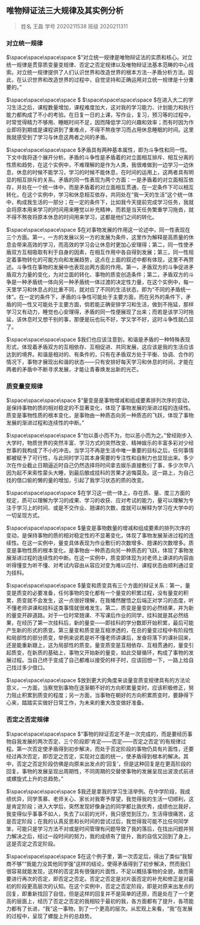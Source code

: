 ## 唯物辩证法三大规律及其实例分析
> 姓名 王磊
> 学号 2020211538
> 班级 2020211311
### 对立统一规律
$\space\space\space\space $“对立统一规律是唯物辩证法的实质和核心。对立统一规律是贯穿质变量变规律、否定之否定规律以及唯物辩证法基本范畴的中心线索。对立统一规律提供了人们认识世界和改造世界的根本方法--矛盾分析方法。因此，在认识世界和改造世界的过程中，自觉坚持和正确运用对立统一规律是十分重要的。”

$\space\space\space\space $
$\space\space\space\space $在进入大二的学习生活之后，课程数量增加，课程难度加大，这对我的学习能力、计划能力和执行能力都构成了不小的考验。在日复一日的上课，写作业，复习，预习等的过程中，时常觉得精力不够用、睡眠时间不足，因而降低学习的兴趣和效率；而有时因为作业即将到期或是课程讲到了重难点，不得不熬夜学习而占用休息睡眠的时间。这里我就感受到了学习与休息这两者之间的矛盾。

$\space\space\space\space $矛盾具有两种基本属性，即为斗争性和同一性。下文中我将逐个展开分析。矛盾的斗争性是矛盾着的对立面相互排斥、相互分离的性质和趋势，在这个实例中，不难理解的是作为人类，我很难做到一边学习一边休息，休息的时候不能学习，学习的时候不能休息，在时间的运用上，这两者具有明显的相互排斥的关系。矛盾的同一性表现为两个方面：一是矛盾着的对立面相互依存，并处在一个统一体中，而是矛盾着的对立面相互贯通，在一定条件下可以相互转化，在这个实例中，学习和休息相互依存，共同处在“我一天的生活”这个统一体中，构成我生活的一部分；在一定的条件下，比如我今天提前完成学习任务，我就会将原本用来学习的时间用来睡觉以补充精神，而若是当天任务繁重学习拖沓，就不得不熬夜将原本休息的时间用来学习，这都是他们之间的转化。

$\space\space\space\space $在对事物发展的作用这一论述中，同一性表现在三个方面。第一，一方的发展以另一方的发展为条件，这里作为解释是高质量的休息会带来高效的学习，而高效的学习会让休息时更加心安理得；第二，同一性使矛盾双方互相吸取有利于自身的因素，在相互作用中各自得到发展；第三，同一性规定着事物转化的可能方向和发展趋势，这点在上面的叙述中都有体现，这里不再赘述。斗争性在事物的发展中也表现出两方面的作用。第一，矛盾双方的斗争促进矛盾双方力量的变化，为对立面的转化、事物的质变创造条件；第二，矛盾双方的斗争是一种矛盾统一体向另一种矛盾统一体过渡的决定性力量，在这个实例中，每一天里学习和休息占的比重不同，就对应了不同的生活状态，即为“不同的矛盾统一体”。在一定的条件下，矛盾的斗争性可能处于主要方面，而在另外的条件下，矛盾的同一性又可能处于主要方面，倘若能正确安排学习和生活，做到不拖延，那样学习又有动力，睡觉也心安理得，矛盾的同一性便展现了出来；而若是该学习时拖延，该休息时又想干别的事，那便是玩也玩不好，学又学不好，这时斗争性就凸显了。

$\space\space\space\space $我们也应该注意到，和谐是矛盾的一种特殊表现形式，体现着矛盾双方的互相依存、互相促进、共同发展，这应该是我的生活应该达到的境界。和谐是相对的、有条件的，只有在矛盾双方处于平衡、协调、合作的情况下，事物才展现出和谐的状态——只有安排好每天学习和休息的时间，才能在两者的矛盾中不断寻求发展，才能让青春焕发出新的光芒。

### 质变量变规律
$\space\space\space\space $“量变是是事物增减和组成要素排列次序的变动，是保持事物的质的相对稳定的不显著变化，体现了事物发展的渐进过程的连续性。质变是事物性质的根本变化，是事物由一种质态向另一种质态的飞跃，体现了事物发展的渐进过程和连续性的中断。”

$\space\space\space\space $“勿以善小而不为，勿以恶小而为之。”曾经刚步入大学时，物质世界的突然丰富、学习方式的突然改变、精神娱乐的丰富多彩对少经世事的我构成了不小的冲击。当学习不再是生活中唯一重要的目标之后，任何事情都被赋予了可行性，与此同时学习其本身需要的专注性和自制力也显现出来。多少次在作业截止日期逼近时自己仍然选择将时间拿去娱乐直接敷衍了事，多少次早八因为起不来索性蒙头大睡，到最后酿成挂科的苦果才追悔莫及。这一路上，为自己找的借口偷的懒的量的增加，引起了我学习状态的质的改变。

$\space\space\space\space $在学习这一统一体上，存在质、量、度三方面的规定，质可以理解为学习的成果、学习的收获、应对考试的能力，量可以理解为专注于学习上的时间、或是不交作业、翘课的次数，度就可以解释为学习在大学中的一切呈现方式。

$\space\space\space\space $量变是事物数量的增减和组成要素的排列次序的变动，是保持事物的质的相对稳定性的不显著变化，体现了事物发展渐进过程的连续性。在这一实例中，量变具体表现为作业敷衍的次数增多、翘课的次数增多。质变是事物性质的根本变化，是事物由一种质态向另一种质态的飞跃，体现了事物发展渐进过程的连续性的中断。在这一实例中，质变即体现为对老师上课讲的内容由听得懂变为听不懂、对考试内容由从容应对变为难以应付、课程状态由顺利通过变为挂科。

$\space\space\space\space $量变和质变具有三个方面的辩证关系：第一，量变是质变的必要准备，任何事物的变化都有一个量变的积累过程，没有量变的积累，质变就不会发生，这一点很好理解，在我幡然醒悟之后端正对学习的态度，听不懂老师讲课和挂科这类事情就很难发生。第二，质变是量变的必然结果，并为新的量变开辟道路。对于一位时常翘课、不写课后作业的同学，挂科就是其必然结果，在经历了第一次挂科后，新的量变——即挂科的学分数即开始积累，最后可能产生新的形式的质变。第三量变和质变是互相渗透的，在总的量变过程中有阶段性和局部性的部分质变，举例来说若是听不懂老师讲课后，发奋将落下的课补回来，还是能重新跟上，这为局部性的质变。量变质变是互相依存、互相贯通的，量变引起质变，在新质的基础上，事物又开始新的量变，如此交替循环，构成了事物的发展过程。当自己终于变成了自己都难以接受的样子时，应该回想一下，一路上给自己找过多少借口。

$\space\space\space\space $放到更大的角度来谈量变质变规律具有的方法论意义，一方面，当察觉到事物在逐渐朝不好的方向积累量变时，应该积极修正，努力阻止积累到质变的程度；另一方面，当事物在朝好的方向积累质变时，要静得下心来，踏踏实实做好日常工作，为未来的重大改变做好准备。

### 否定之否定规律
$\space\space\space\space $“事物的辩证否定不是一次完成的，而是要经历事物自我发展的两次否定、三个阶段即‘肯定——否定——否定之否定’的有规律过程。第一次否定使矛盾得到初步解决，而处于否定阶段的事物仍具有片面性，还要经过再次否定，即否定之否定，实现对立面的统一，使矛盾得到根本的解决。其中，否定之否定阶段仿佛是向原来出发点的‘回复’，但是这种回复是在更高阶段的回复。事物的发展呈现出周期性，不同周期的交替使事物的发展呈现出波浪式前进或螺旋式上升的总趋势。”

$\space\space\space\space $我还是拿我的学习生活举例。在中学阶段，我成绩优异，同学羡慕、老师关心、家长对我寄予厚望，我觉得我的生活一切顺利，这是肯定阶段；进入大学后，突然发现好像身边的同学都比我优秀，成绩也比我好，我变得似乎事事不如人，失去了以前的光环，我只感觉到压力，生活得很痛苦，这是否定阶段；在我的认真反思和长时间的尝试过后，我觉得我可能不比任何同学笨，可能只是学习方法不对或是时间管理有问题导致了我的落后，在找出问题并努力解决之后，经过一段时间的努力，我的成绩有了提升，我的自信又回到了身上，这是否定之否定阶段。

$\space\space\space\space $在这个例子里，第一次否定后，得出了类似“我智商不够”“我能力没其他同学强”这样的结论，使得矛盾得到了初步解决，然而我们很容易就能发现，这样的否定具有很强的片面性，不足以概括事物的全貌，故而需要进行再次的否定，即否定之否定。否定之否定是对片面否定的补充和修正是对最初的阶段更高层次的认知。在这个实例中，否定之否定阶段，即是对原来出发点的回复，即重新找回了自信，但是这样的回复并不是简单的还原，而是处在了一个更高的层面上，经历了否定之否定的我相较于最初的我，各方面都有了提升，各项能力都有了长进，“我”这一事物，到了一个更高的层次。从宏观上来看，“我”在发展的过程中，呈现了螺旋上升的总趋势。